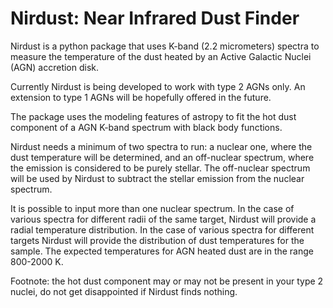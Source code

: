 # Nirdust: Near Infrared Dust Finder

Nirdust is a python package that uses K-band (2.2 micrometers) spectra to 
measure the temperature of the dust heated by an Active Galactic Nuclei (AGN) 
accretion disk. 

Currently Nirdust is being developed to work with type 2 AGNs only. An
extension to type 1 AGNs will be hopefully offered in the future.

The package uses the modeling features of astropy to fit the hot dust component 
of a AGN K-band spectrum with black body functions.

Nirdust needs a minimum of two spectra to run: a nuclear one, where the dust 
temperature will be determined, and an off-nuclear spectrum, where the emission 
is considered to be purely stellar. The off-nuclear spectrum will be used by
Nirdust to subtract the stellar emission from the nuclear spectrum. 

It is possible to input more than one nuclear spectrum. In the case of various 
spectra for different radii of the same target, Nirdust will provide a radial 
temperature distribution. In the case of various spectra for different targets
Nirdust will provide the distribution of dust temperatures for the sample.
The expected temperatures for AGN heated dust are in the range 800-2000 K.

Footnote: the hot dust component may or may not be present in your type 2 
nuclei, do not get disappointed if Nirdust finds nothing. 



